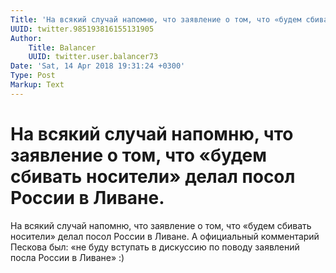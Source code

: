 ```yaml
---
Title: 'На всякий случай напомню, что заявление о том, что «будем сбивать носители» делал посол России в Ливане.'
UUID: twitter.985193816155131905
Author:
    Title: Balancer
    UUID: twitter.user.balancer73
Date: 'Sat, 14 Apr 2018 19:31:24 +0300'
Type: Post
Markup: Text
---
```


# На всякий случай напомню, что заявление о том, что «будем сбивать носители» делал посол России в Ливане.

На всякий случай напомню, что заявление о том, что «будем
сбивать носители» делал посол России в Ливане. А официальный
комментарий Пескова был: «не буду вступать в дискуссию по
поводу заявлений посла России в Ливане» :)